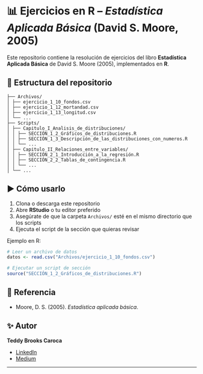 # 📊 Ejercicios en R – *Estadística Aplicada Básica* (David S. Moore, 2005)

Este repositorio contiene la resolución de ejercicios del libro **Estadística Aplicada Básica** de David S. Moore (2005), implementados en **R**.

## 📂 Estructura del repositorio

```
├── Archivos/
│ ├── ejercicio_1_10_fondos.csv
│ ├── ejercicio_1_12_mortandad.csv
│ ├── ejercicio_1_13_longitud.csv
│ └── ...
├── Scripts/
│ ├── Capitulo_I_Analisis_de_distribuciones/
│ │ ├── SECCIÓN_1_2_Gráficos_de_distribuciones.R
│ │ ├── SECCIÓN_1_3_Descripción_de_las_distribuciones_con_numeros.R
│ │ └── ...
│ ├── Capitulo_II_Relaciones_entre_variables/
│ │ ├── SECCIÓN_2_1_Introducción_a_la_regresión.R
│ │ ├── SECCIÓN_2_2_Tablas_de_contingencia.R
│ │ └── ...
│ └── ...
```
## ▶️ Cómo usarlo

1. Clona o descarga este repositorio
2. Abre **RStudio** o tu editor preferido
3. Asegúrate de que la carpeta `Archivos/` esté en el mismo directorio que los scripts
4. Ejecuta el script de la sección que quieras revisar

Ejemplo en R:

```R
# Leer un archivo de datos
datos <- read.csv("Archivos/ejercicio_1_10_fondos.csv")

# Ejecutar un script de sección
source("SECCIÓN_1_2_Gráficos_de_distribuciones.R")
```

## 📖 Referencia

- Moore, D. S. (2005). *Estadística aplicada básica*.

## ✨ Autor

**Teddy Brooks Caroca**

- [LinkedIn](https://www.linkedin.com/in/teddy-brooks-caroca/)
- [Medium](https://medium.com/@brooks.teddy)

---




